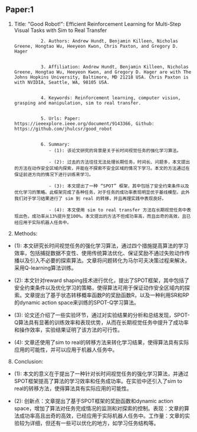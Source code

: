 ## Paper:1




1. Title: "Good Robot!": Efficient Reinforcement Learning for Multi-Step Visual Tasks with Sim to Real Transfer


                 2. Authors: Andrew Hundt, Benjamin Killeen, Nicholas Greene, Hongtao Wu, Heeyeon Kwon, Chris Paxton, and Gregory D. Hager


                 3. Affiliation: Andrew Hundt, Benjamin Killeen, Nicholas Greene, Hongtao Wu, Heeyeon Kwon, and Gregory D. Hager are with The Johns Hopkins University, Baltimore, MD 21218 USA. Chris Paxton is with NVIDIA, Seattle, WA, 98105 USA.


                 4. Keywords: Reinforcement learning, computer vision, grasping and manipulation, sim to real transfer.


                 5. Urls: Paper: https://ieeexplore.ieee.org/document/9143366, Github: https://github.com/jhulcsr/good_robot


                 6. Summary: 
                    - (1): 该论文研究的背景是关于长时间视觉任务的强化学习算法。
  
                    - (2): 过去的方法往往无法处理长期任务，时间长、问题多，本文提出的方法在动作安全区域内探索，并能在不探索不安全区域的情况下学习。本文的方法通过在保证前进方向的情况下进行训练来学习。
  
                    - (3): 本文提出了一种 “SPOT” 框架，其中包括了安全约束条件以及优化学习的策略。此框架完成了各种任务，对于任务的成功率表现明显优于基线模型。此外我们对于学习结果进行了 sim 到 real 的转移，并且再理实践中表现良好。 
  
                    - (4): 本文使用 sim to real transfer 方法在长期视觉任务中表现出色，成功率从13%提升至100%。本文提出的方法不但成功率高，而且出奇的高效，且已经应用于实际机器人任务中。
7. Methods: 

- (1): 本文研究长时间视觉任务的强化学习算法，通过四个措施提高算法的学习效率，包括捕捉数据不变性、使用传统算法优化、保证奖励不通过失败动作传播以及引入不必要的探索算法。文章将问题转化为马尔可夫决策过程来解决，采用Q-learning算法训练。 

- (2): 本文针对reward shaping技术进行优化，提出了SPOT框架，其中包括了安全约束条件以及优化学习的策略，使得算法可用于保证动作安全区域内的探索。文章提出了基于状态转移概率函数P的奖励函数R，以及一种利用SR和RP的dynamic action space来训练的SPOT-Q学习算法。

- (3): 论文还介绍了一些实验环节，通过对实验结果的分析和总结发现，SPOT-Q算法具有显著的训练效率和表现优势，从而在长期视觉任务中提升了成功率和操作效率，实验结果证明了该方法的可行性。 

- (4): 文章还使用了sim to real的转移方法来转化学习结果，使得算法具有实际应用的可能性，并可以应用于机器人任务中。





8. Conclusion:  

- (1): 本文的意义在于提出了一种针对长时间视觉任务的强化学习算法，并通过SPOT框架提高了算法的学习效率和任务成功率。在实验中还引入了sim to real的转移方法，使得算法具有实际应用的可能性。

- (2): 创新点：文章提出了基于SPOT框架的奖励函数和dynamic action space，增加了算法对任务完成情况的监测和对探索的控制。表现：文章的算法成功率高且出奇的高效，已经应用于实际机器人任务中。工作量：文章的实验较为详细，但还有一些可以优化的地方，如学习任务结构等。




